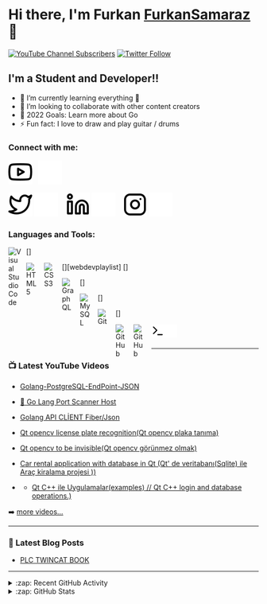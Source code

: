 # Hi there, I'm Furkan [FurkanSamaraz][youtube] 👋 

[![YouTube Channel Subscribers](https://img.shields.io/youtube/channel/subscribers/UCDCHcqyeQgJ-jVSd6VJkbCw?logo=youtube&logoColor=red&style=for-the-badge)][youtube]
[![Twitter Follow](https://img.shields.io/twitter/follow/codeSTACKr?color=1DA1F2&logo=twitter&style=for-the-badge)](https://twitter.com/intent/follow?original_referer=https%3A%2F%2Fgithub.com%2FcodeSTACKr&screen_name=furkan_samaraz)




## I'm a Student and Developer!!



- 🌱 I’m currently learning everything 🤣
- 👯 I’m looking to collaborate with other content creators
- 🥅 2022 Goals: Learn more about Go
- ⚡ Fun fact: I love to draw and play guitar / drums


### Connect with me:



[![website](./img/youtube-light.svg)](https://www.youtube.com/channel/UCF6tbHFxGOSlVkBq71Amh2w/featured#gh-light-mode-only)&nbsp;&nbsp;
[![website](./img/youtube-dark.svg)](https://www.youtube.com/channel/UCF6tbHFxGOSlVkBq71Amh2w/featured#gh-dark-mode-only)
&nbsp;&nbsp;

[![website](./img/twitter-light.svg)](https://twitter.com/furkan_samaraz#gh-light-mode-only)
[![website](./img/twitter-dark.svg)](https://twitter.com/furkan_samaraz#gh-dark-mode-only)
&nbsp;&nbsp;
[![website](./img/linkedin-light.svg)](https://linkedin.com/in/furkan-samaraz#gh-light-mode-only)
[![website](./img/linkedin-dark.svg)](https://linkedin.com/in/furkan-samaraz#gh-dark-mode-only)
&nbsp;&nbsp;
[![website](./img/instagram-light.svg)](https://instagram.com/furkansmrz#gh-light-mode-only)
[![website](./img/instagram-dark.svg)](https://instagram.com/furkansmrz#gh-dark-mode-only)

### Languages and Tools:

[<img align="left" alt="Visual Studio Code" width="26px" src="https://cdn.jsdelivr.net/gh/devicons/devicon/icons/vscode/vscode-original.svg" style="padding-right:10px;" />]

[<img align="left" alt="HTML5" width="26px" src="https://cdn.jsdelivr.net/gh/devicons/devicon/icons/html5/html5-original.svg" style="padding-right:10px;" />][webdevplaylist]
[<img align="left" alt="CSS3" width="26px" src="https://cdn.jsdelivr.net/gh/devicons/devicon/icons/css3/css3-original.svg" style="padding-right:10px;" />]


[<img align="left" alt="GraphQL" width="26px" src="https://cdn.jsdelivr.net/gh/devicons/devicon/icons/graphql/graphql-plain.svg" style="padding-right:10px;" />]



[<img align="left" alt="MySQL" width="26px" src="https://cdn.jsdelivr.net/gh/devicons/devicon/icons/mysql/mysql-original.svg" style="padding-right:10px;" />]

[<img align="left" alt="Git" width="26px" src="https://cdn.jsdelivr.net/gh/devicons/devicon/icons/git/git-original.svg" style="padding-right:10px;" />]

[<img align="left" alt="GitHub" width="26px" src="https://user-images.githubusercontent.com/3369400/139447912-e0f43f33-6d9f-45f8-be46-2df5bbc91289.png" style="padding-right:10px;" />](https://www.youtube.com/channel/UCF6tbHFxGOSlVkBq71Amh2w/playlists#gh-dark-mode-only)

[<img align="left" alt="GitHub" width="26px" src="https://user-images.githubusercontent.com/3369400/139448065-39a229ba-4b06-434b-bc67-616e2ed80c8f.png" style="padding-right:10px;" />](https://www.youtube.com/channel/UCF6tbHFxGOSlVkBq71Amh2w/playlists#gh-dark-mode-only)

[<img align="left" alt="Terminal" width="26px" src="./img/terminal-light.svg" />](https://www.youtube.com/channel/UCF6tbHFxGOSlVkBq71Amh2w/playlists#gh-dark-mode-only)
[<img align="left" alt="Terminal" width="26px" src="./img/terminal-dark.svg" />](https://www.youtube.com/channel/UCF6tbHFxGOSlVkBq71Amh2w/playlists#gh-dark-mode-only)

<br />
<br />

---

### 📺 Latest YouTube Videos

<!-- YOUTUBE:START -->
- [Golang-PostgreSQL-EndPoint-JSON](https://www.youtube.com/watch?v=fGl7N9MXL6A&list=PLNZjzXg8sR51njJmuB7sMv-AhIatIB2JX&index=1)
- [🔴 Go Lang Port Scanner Host](https://www.youtube.com/watch?v=8_UymTCwuLE&list=PLNZjzXg8sR51njJmuB7sMv-AhIatIB2JX&index=4)
- [Golang API CLİENT Fiber/Json](https://www.youtube.com/watch?v=l2wVZmeXhWA&list=PLNZjzXg8sR51njJmuB7sMv-AhIatIB2JX&index=3)
- [Qt opencv license plate recognition(Qt opencv plaka tanıma)](https://www.youtube.com/watch?v=tLdQlrcoFUM&list=PLNZjzXg8sR53u8EX4Fcol6PsMt909yn7j&index=4)
- [Qt opencv to be invisible(Qt opencv görünmez olmak)](https://www.youtube.com/watch?v=Sh2WY8AIM2E&list=PLNZjzXg8sR53u8EX4Fcol6PsMt909yn7j&index=7)

- [Car rental application with database in Qt (Qt' de veritabanı(Sqlite) ile Araç kiralama projesi ))](https://www.youtube.com/watch?v=-Lj93hjNe1g&list=PLNZjzXg8sR51oQ5PjLeehE6R3JC4Fds2M)
- - [Qt C++ ile Uygulamalar(examples) // Qt C++ login and database operations.)](https://www.youtube.com/watch?v=jGI3mUx4aww&list=PLNZjzXg8sR51oQ5PjLeehE6R3JC4Fds2M&index=2)
<!-- YOUTUBE:END -->

➡️ [more videos...](https://www.youtube.com/channel/UCF6tbHFxGOSlVkBq71Amh2w/playlists)

---

### 📕 Latest Blog Posts

<!-- BLOG-POST-LIST:START -->
- [PLC TWINCAT BOOK ](https://www.linkedin.com/posts/furkan-samaraz-176401200_codesys-book-activity-6888188294186762240-SmyN)
<!-- BLOG-POST-LIST:END -->

---

<details>
  <summary>:zap: Recent GitHub Activity</summary>
  



</details>

<details>
  <summary>:zap: GitHub Stats</summary>

  <img align="left" alt="codeSTACKr's GitHub Stats" src="https://github-readme-stats.vercel.app/api?username=codeSTACKr&show_icons=true&hide_border=false&title_color=ff652f&icon_color=FFE400&bg_color=09131B&text_color=ffffff&border_color=0c1a25" />

</details>


[twitter]: https://twitter.com/furkan_samaraz
[youtube]: https://www.youtube.com/channel/UCF6tbHFxGOSlVkBq71Amh2w/playlists
[instagram]: https://www.instagram.com/furkansmrz/?hl=tr
[linkedin]: https://www.linkedin.com/in/furkan-samaraz-176401200/
[GolangPlaylist]: https://www.youtube.com/watch?v=fGl7N9MXL6A&list=PLNZjzXg8sR51njJmuB7sMv-AhIatIB2JX
[KaliPlaylist]: https://www.youtube.com/watch?v=koFw52tmgHg&list=PLNZjzXg8sR51P8VAH1G-pIk0-8sJbWzQV
[QtOpencvPlaylist]: https://www.youtube.com/watch?v=bRjDWQ-3O5M&list=PLNZjzXg8sR53u8EX4Fcol6PsMt909yn7j
[QtPlaylist]: https://www.youtube.com/watch?v=-Lj93hjNe1g&list=PLNZjzXg8sR51oQ5PjLeehE6R3JC4Fds2M


